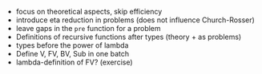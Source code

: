- focus on theoretical aspects, skip efficiency
- introduce eta reduction in problems (does not influence Church-Rosser)
- leave gaps in the `pre` function for a problem
- Definitions of recursive functions after types (theory + as problems)
- types before the power of lambda
- Define V, FV, BV, Sub in one batch
- lambda-definition of FV? (exercise)
